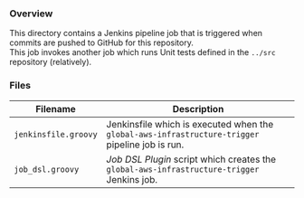 ### Overview

This directory contains a Jenkins pipeline job that is triggered when commits are pushed to GitHub for this repository.  
This job invokes another job which runs Unit tests defined in the `../src` repository (relatively).

### Files

| Filename                  | Description                                                                                     |
|---------------------------|-------------------------------------------------------------------------------------------------|
| `jenkinsfile.groovy`      | Jenkinsfile which is executed when the `global-aws-infrastructure-trigger` pipeline job is run. |
| `job_dsl.groovy`          | *Job DSL Plugin* script which creates the `global-aws-infrastructure-trigger` Jenkins job.      |